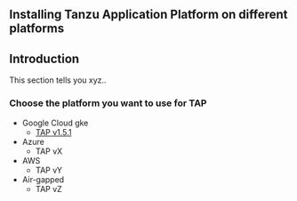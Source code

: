 ## Installing Tanzu Application Platform on different platforms

## Introduction
This section tells you xyz..

### Choose the platform you want to use for TAP

* Google Cloud gke
  - [TAP v1.5.1](Design%20buildup/TAP%20install/gke)
* Azure
  - TAP vX
* AWS
  - TAP vY
* Air-gapped
  - TAP vZ
